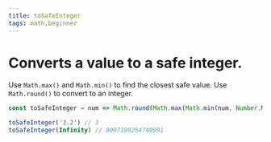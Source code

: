 ```yaml
---
title: toSafeInteger
tags: math,beginner
---
```


# Converts a value to a safe integer.

Use `Math.max()` and `Math.min()` to find the closest safe value.
Use `Math.round()` to convert to an integer.

```js
const toSafeInteger = num => Math.round(Math.max(Math.min(num, Number.MAX_SAFE_INTEGER), Number.MIN_SAFE_INTEGER))
```

```js
toSafeInteger('3.2') // 3
toSafeInteger(Infinity) // 9007199254740991
```
